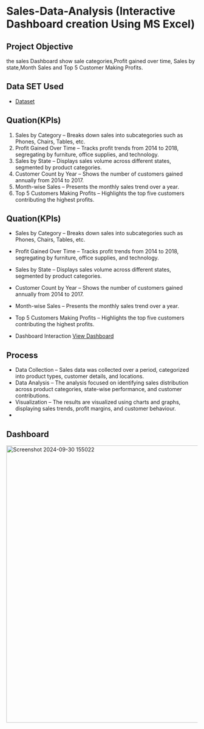 # Sales-Data-Analysis (Interactive Dashboard creation Using MS Excel)
## Project Objective
the sales Dashboard show sale categories,Profit gained over time, Sales by state,Month Sales and Top 5 Customer Making Profits.
## Data SET Used   
- <a href="https://github.com/Salam123-c/Data-analyst-Daashboard/blob/main/github.xlsx">Dataset</a>
## Quation(KPIs)
1.	Sales by Category – Breaks down sales into subcategories such as Phones, Chairs, Tables, etc.
2.	Profit Gained Over Time – Tracks profit trends from 2014 to 2018, segregating by furniture, office supplies, and technology.
3.	Sales by State – Displays sales volume across different states, segmented by product categories.
4.	Customer Count by Year – Shows the number of customers gained annually from 2014 to 2017.
5.	Month-wise Sales – Presents the monthly sales trend over a year.
6.	Top 5 Customers Making Profits – Highlights the top five customers contributing the highest profits.

## Quation(KPIs)
-	Sales by Category – Breaks down sales into subcategories such as Phones, Chairs, Tables, etc.
-	Profit Gained Over Time – Tracks profit trends from 2014 to 2018, segregating by furniture, office supplies, and technology.
-	Sales by State – Displays sales volume across different states, segmented by product categories.
-	Customer Count by Year – Shows the number of customers gained annually from 2014 to 2017.
-	Month-wise Sales – Presents the monthly sales trend over a year.
-	Top 5 Customers Making Profits – Highlights the top five customers contributing the highest profits.

- Dashboard Interaction <a href="https://github.com/Salam123-c/Data-analyst-Daashboard/blob/main/Screenshot%202024-09-30%20155022.png">View Dashboard</a>

## Process

-	Data Collection – Sales data was collected over a period, categorized into product types, customer details, and locations.
-	Data Analysis – The analysis focused on identifying sales distribution across product categories, state-wise performance, and customer contributions.
-	Visualization – The results are visualized using charts and graphs, displaying sales trends, profit margins, and customer behaviour.
-	
## Dashboard
<img width="730" alt="Screenshot 2024-09-30 155022" src="https://github.com/user-attachments/assets/211ea337-ddfe-4dd1-b7f2-60d94cb61d3c">

